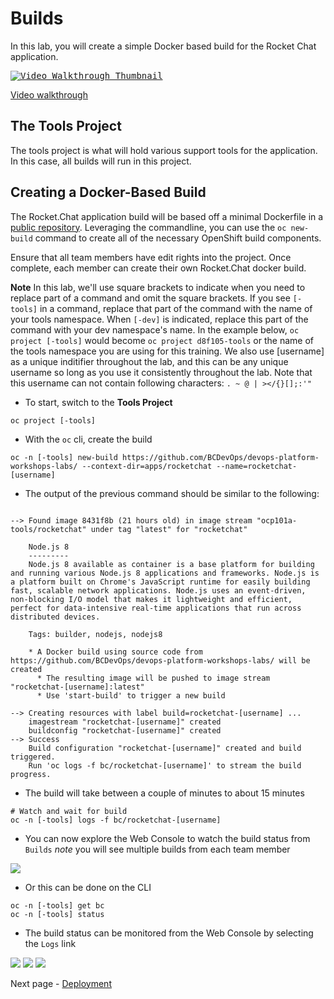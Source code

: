 # Builds
In this lab, you will create a simple Docker based build for the Rocket Chat application.

<kbd>[![Video Walkthrough Thumbnail](././images/02_builds_thumb.png)](https://youtu.be/j7a74_I6MYw)<kbd>

[Video walkthrough](https://youtu.be/j7a74_I6MYw)

## The Tools Project
The tools project is what will hold various support tools for the application. In this case, all builds will run in this project.

## Creating a Docker-Based Build
The Rocket.Chat application build will be based off a minimal Dockerfile in a [public repository](https://github.com/BCDevOps/devops-platform-workshops-labs/tree/master/apps/rocketchat). 
Leveraging the commandline, you can use the `oc new-build` command to create all of the necessary 
OpenShift build components. 

Ensure that all team members have edit rights into the project. Once complete, 
each member can create their own Rocket.Chat docker build. 

**Note** In this lab, we'll use square brackets to indicate when you need to replace part of a command and omit the square brackets. If you see `[-tools]` in a command, replace that part of the command with the name of your tools namespace. When `[-dev]` is indicated, replace this part of the command with your dev namespace's name. In the example below, `oc project [-tools]` would become `oc project d8f105-tools` or the name of the tools namespace you are using for this training. We also use [username] as a unique inditifier throughout the lab, and this can be any unique username so long as you use it consistently throughout the lab. Note that this username can not contain following characters: `. ~ @ | ></{}[];:'"`

- To start, switch to the __Tools Project__

```
oc project [-tools]
```

- With the `oc` cli, create the build

```oc:cli
oc -n [-tools] new-build https://github.com/BCDevOps/devops-platform-workshops-labs/ --context-dir=apps/rocketchat --name=rocketchat-[username]
```

- The output of the previous command should be similar to the following: 

```

--> Found image 8431f8b (21 hours old) in image stream "ocp101a-tools/rocketchat" under tag "latest" for "rocketchat"

    Node.js 8 
    --------- 
    Node.js 8 available as container is a base platform for building and running various Node.js 8 applications and frameworks. Node.js is a platform built on Chrome's JavaScript runtime for easily building fast, scalable network applications. Node.js uses an event-driven, non-blocking I/O model that makes it lightweight and efficient, perfect for data-intensive real-time applications that run across distributed devices.

    Tags: builder, nodejs, nodejs8

    * A Docker build using source code from https://github.com/BCDevOps/devops-platform-workshops-labs/ will be created
      * The resulting image will be pushed to image stream "rocketchat-[username]:latest"
      * Use 'start-build' to trigger a new build

--> Creating resources with label build=rocketchat-[username] ...
    imagestream "rocketchat-[username]" created
    buildconfig "rocketchat-[username]" created
--> Success
    Build configuration "rocketchat-[username]" created and build triggered.
    Run 'oc logs -f bc/rocketchat-[username]' to stream the build progress.
```

- The build will take between a couple of minutes to about 15 minutes
```oc:cli
# Watch and wait for build
oc -n [-tools] logs -f bc/rocketchat-[username]
```
- You can now explore the Web Console to watch the build status from `Builds`
*note* you will see multiple builds from each team member

<kbd>![](./images/01_builds.png)</kbd>

- Or this can be done on the CLI

```
oc -n [-tools] get bc
oc -n [-tools] status
```

- The build status can be monitored from the Web Console by selecting  the `Logs` link

<kbd>![](./images/01_build_logs.png)</kbd>
<kbd>![](./images/01_build_logs_02.png)</kbd>
<kbd>![](./images/01_build_logs_03.png)</kbd>

Next page - [Deployment](./03_deployment.md)
